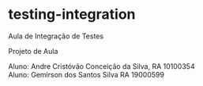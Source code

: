 # testing-integration
Aula de  Integração de Testes

Projeto de Aula 

Aluno: Andre Cristóvão Conceição da Silva, RA 10100354 
</br>
Aluno: Gemirson dos Santos Silva RA 19000599



